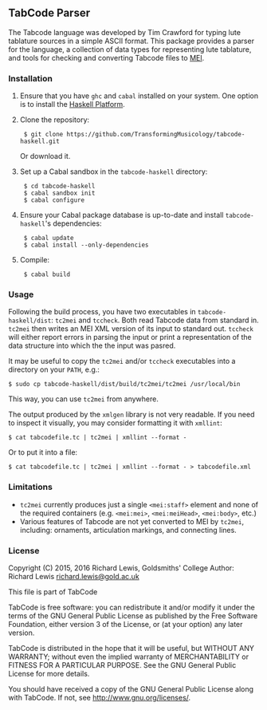 ## TabCode Parser

The Tabcode language was developed by Tim Crawford for typing lute
tablature sources in a simple ASCII format. This package provides a
parser for the language, a collection of data types for representing
lute tablature, and tools for checking and converting Tabcode files to
[MEI](http://music-encoding.org/).

### Installation

1. Ensure that you have `ghc` and `cabal` installed on your
   system. One option is to install the
   [Haskell Platform](https://www.haskell.org/platform/).
2. Clone the repository:

        $ git clone https://github.com/TransformingMusicology/tabcode-haskell.git

   Or download it.

3. Set up a Cabal sandbox in the `tabcode-haskell` directory:

        $ cd tabcode-haskell
        $ cabal sandbox init
        $ cabal configure

4. Ensure your Cabal package database is up-to-date and install
   `tabcode-haskell`'s dependencies:

        $ cabal update
        $ cabal install --only-dependencies

5. Compile:

        $ cabal build

### Usage

Following the build process, you have two executables in
`tabcode-haskell/dist`: `tc2mei` and `tccheck`. Both read Tabcode data
from standard in. `tc2mei` then writes an MEI XML version of its input
to standard out. `tccheck` will either report errors in parsing the
input or print a representation of the data structure into which the
the input was pasred.

It may be useful to copy the `tc2mei` and/or `tccheck` executables
into a directory on your `PATH`, e.g.:

    $ sudo cp tabcode-haskell/dist/build/tc2mei/tc2mei /usr/local/bin

This way, you can use `tc2mei` from anywhere.

The output produced by the `xmlgen` library is not very readable. If
you need to inspect it visually, you may consider formatting it with
`xmllint`:

    $ cat tabcodefile.tc | tc2mei | xmllint --format -

Or to put it into a file:

    $ cat tabcodefile.tc | tc2mei | xmllint --format - > tabcodefile.xml

### Limitations

* `tc2mei` currently produces just a single `<mei:staff>` element and
  none of the required containers (e.g. `<mei:mei>`, `<mei:meiHead>`,
  `<mei:body>`, etc.)
* Various features of Tabcode are not yet converted to MEI by
  `tc2mei`, including: ornaments, articulation markings, and
  connecting lines.

### License

Copyright (C) 2015, 2016 Richard Lewis, Goldsmiths' College
Author: Richard Lewis <richard.lewis@gold.ac.uk>

This file is part of TabCode

TabCode is free software: you can redistribute it and/or modify
it under the terms of the GNU General Public License as published by
the Free Software Foundation, either version 3 of the License, or
(at your option) any later version.

TabCode is distributed in the hope that it will be useful,
but WITHOUT ANY WARRANTY; without even the implied warranty of
MERCHANTABILITY or FITNESS FOR A PARTICULAR PURPOSE.  See the
GNU General Public License for more details.

You should have received a copy of the GNU General Public License
along with TabCode.  If not, see <http://www.gnu.org/licenses/>.
